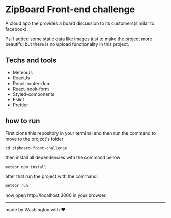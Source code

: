 # ZipBoard Front-end challenge

A cloud app the provides a board discussion to its customers(similar to facebook).

Ps: I added some static data like images just to make the project more beautiful but there is no upload functionality in this project.

## Techs and tools

- MeteorJs
- ReactJs
- React-router-dom
- React-hook-form
- Styled-components
- Eslint
- Prettier

## how to run

First clone this repository in your terminal and then run the command to move to the project's folder

```
cd zipboard-front-challenge
```

then install all dependencies with the command bellow:

```
meteor npm install
```

after that run the project with the command:

```
meteor run
```

now open http://localhost:3000 in your browser.

---

made by Washington with ❤️.